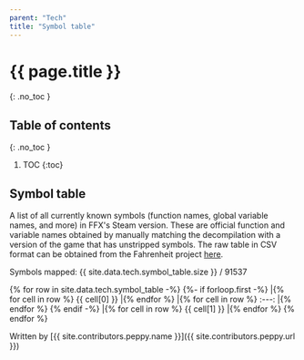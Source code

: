 ```yaml
---
parent: "Tech"
title: "Symbol table"
---
```

# {{ page.title }}
{: .no_toc }

## Table of contents
{: .no_toc }

1. TOC
{:toc}

## Symbol table
A list of all currently known symbols (function names, global variable names, and more) in FFX's Steam version. These are official function and variable names obtained by manually matching the decompilation with a version of the game that has unstripped symbols. The raw table in CSV format can be obtained from the Fahrenheit project [here](https://github.com/fkelava/fahrenheit/blob/master/Fahrenheit.Core.X/Data/FhXSymbolTable.csv).

Symbols mapped: {{ site.data.tech.symbol_table.size }} / 91537

{% for row in site.data.tech.symbol_table -%}
{%- if forloop.first -%}
|{% for cell in row %} {{ cell[0] }} |{% endfor %}
|{% for cell in row %} :---: |{% endfor %}
{% endif -%}
|{% for cell in row %} {{ cell[1] }} |{% endfor %}
{% endfor %}

Written by [{{ site.contributors.peppy.name }}]({{ site.contributors.peppy.url }})

